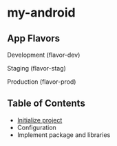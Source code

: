 # my-android

## App Flavors

Development (flavor-dev)

Staging (flavor-stag)

Production (flavor-prod)

## Table of Contents

- [Initialize project](#initialize-project)
- Configuration
- Implement package and libraries
